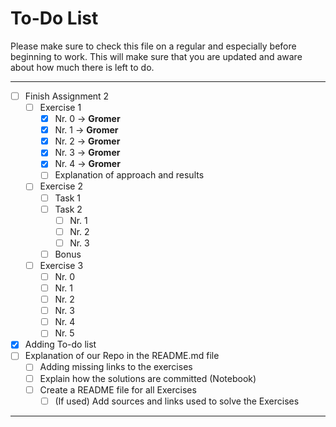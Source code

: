 # To-Do List

Please make sure to check this file on a regular and especially before beginning to work. This will make sure that you are updated and aware about how much there is left to do.
___

- [ ] Finish Assignment 2
  - [ ] Exercise 1
    - [X] Nr. 0 &rarr; **Gromer**
    - [X] Nr. 1 &rarr; **Gromer**
    - [X] Nr. 2 &rarr; **Gromer**
    - [X] Nr. 3 &rarr; **Gromer**
    - [X] Nr. 4 &rarr; **Gromer**
    - [ ] Explanation of approach and results
  - [ ] Exercise 2
    - [ ] Task 1
    - [ ] Task 2
      - [ ] Nr. 1
      - [ ] Nr. 2
      - [ ] Nr. 3
    - [ ] Bonus
  - [ ] Exercise 3
    - [ ] Nr. 0
    - [ ] Nr. 1
    - [ ] Nr. 2
    - [ ] Nr. 3
    - [ ] Nr. 4
    - [ ] Nr. 5
- [x] Adding To-do list
- [ ] Explanation of our Repo in the README.md file
  - [ ] Adding missing links to the exercises
  - [ ] Explain how the solutions are committed (Notebook)
  - [ ] Create a README file for all Exercises
    - [ ] (If used) Add sources and links used to solve the Exercises

___

